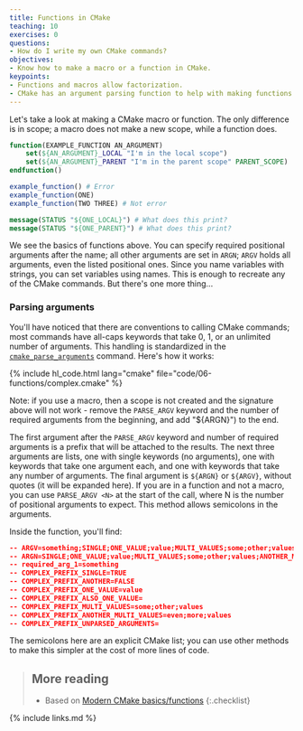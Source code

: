 ```yaml
---
title: Functions in CMake
teaching: 10
exercises: 0
questions:
- How do I write my own CMake commands?
objectives:
- Know how to make a macro or a function in CMake.
keypoints:
- Functions and macros allow factorization.
- CMake has an argument parsing function to help with making functions.
---
```


Let's take a look at making a CMake macro or function. The only difference is in scope; a macro does
not make a new scope, while a function does.

```cmake
function(EXAMPLE_FUNCTION AN_ARGUMENT)
    set(${AN_ARGUMENT}_LOCAL "I'm in the local scope")
    set(${AN_ARGUMENT}_PARENT "I'm in the parent scope" PARENT_SCOPE)
endfunction()

example_function() # Error
example_function(ONE)
example_function(TWO THREE) # Not error

message(STATUS "${ONE_LOCAL}") # What does this print?
message(STATUS "${ONE_PARENT}") # What does this print?
```

We see the basics of functions above. You can specify required positional arguments after the name;
all other arguments are set in `ARGN`; `ARGV` holds all arguments, even the listed positional ones.
Since you name variables with strings, you can set variables using names. This is enough to recreate
any of the CMake commands. But there's one more thing...


### Parsing arguments

You'll have noticed that there are conventions to calling CMake commands; most commands have
all-caps keywords that take 0, 1, or an unlimited number of arguments. This handling is standardized
in the
[`cmake_parse_arguments`](https://cmake.org/cmake/help/latest/command/cmake_parse_arguments.html)
command. Here's how it works:

{% include hl_code.html lang="cmake" file="code/06-functions/complex.cmake" %}

Note: if you use a macro, then a scope is not created and the signature above will not work - remove
the `PARSE_ARGV` keyword and the number of required arguments from the beginning, and add "${ARGN}")
to the end.

The first argument after the `PARSE_ARGV` keyword and number of required arguments is a prefix that
will be attached to the results. The next three arguments are lists, one with single keywords (no
arguments), one with keywords that take one argument each, and one with keywords that take any
number of arguments. The final argument is `${ARGN}` or `${ARGV}`, without quotes (it will be
expanded here). If you are in a function and not a macro, you can use `PARSE_ARGV <N>` at the start
of the call, where N is the number of positional arguments to expect.  This method allows semicolons
in the arguments.

Inside the function, you'll find:

```cmake
-- ARGV=something;SINGLE;ONE_VALUE;value;MULTI_VALUES;some;other;values;ANOTHER_MULTI_VALUES;even;more;values
-- ARGN=SINGLE;ONE_VALUE;value;MULTI_VALUES;some;other;values;ANOTHER_MULTI_VALUES;even;more;values
-- required_arg_1=something
-- COMPLEX_PREFIX_SINGLE=TRUE
-- COMPLEX_PREFIX_ANOTHER=FALSE
-- COMPLEX_PREFIX_ONE_VALUE=value
-- COMPLEX_PREFIX_ALSO_ONE_VALUE=
-- COMPLEX_PREFIX_MULTI_VALUES=some;other;values
-- COMPLEX_PREFIX_ANOTHER_MULTI_VALUES=even;more;values
-- COMPLEX_PREFIX_UNPARSED_ARGUMENTS=
```

The semicolons here are an explicit CMake list; you can use other methods to make this simpler at
the cost of more lines of code.

> ## More reading
>
> * Based on [Modern CMake basics/functions][]
{:.checklist}

[Modern CMake basics/functions]: https://cliutils.gitlab.io/modern-cmake/chapters/basics/functions.html]

{% include links.md %}
